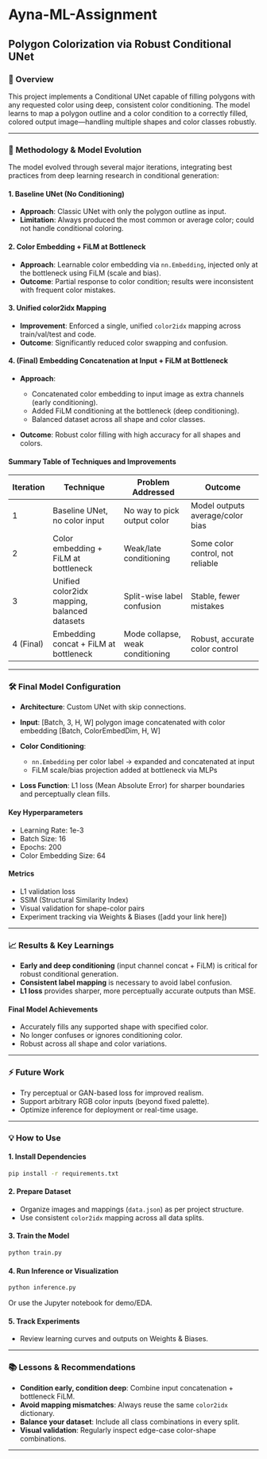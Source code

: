 # Ayna-ML-Assignment

## Polygon Colorization via Robust Conditional UNet

### 🚀 Overview

This project implements a Conditional UNet capable of filling polygons with any requested color using deep, consistent color conditioning. The model learns to map a polygon outline and a color condition to a correctly filled, colored output image—handling multiple shapes and color classes robustly.

---

### 🧹 Methodology & Model Evolution

The model evolved through several major iterations, integrating best practices from deep learning research in conditional generation:

#### 1. Baseline UNet (No Conditioning)

* **Approach**: Classic UNet with only the polygon outline as input.
* **Limitation**: Always produced the most common or average color; could not handle conditional coloring.

#### 2. Color Embedding + FiLM at Bottleneck

* **Approach**: Learnable color embedding via `nn.Embedding`, injected only at the bottleneck using FiLM (scale and bias).
* **Outcome**: Partial response to color condition; results were inconsistent with frequent color mistakes.

#### 3. Unified color2idx Mapping

* **Improvement**: Enforced a single, unified `color2idx` mapping across train/val/test and code.
* **Outcome**: Significantly reduced color swapping and confusion.

#### 4. (Final) Embedding Concatenation at Input + FiLM at Bottleneck

* **Approach**:

  * Concatenated color embedding to input image as extra channels (early conditioning).
  * Added FiLM conditioning at the bottleneck (deep conditioning).
  * Balanced dataset across all shape and color classes.
* **Outcome**: Robust color filling with high accuracy for all shapes and colors.

#### Summary Table of Techniques and Improvements

| Iteration | Technique                                    | Problem Addressed                | Outcome                          |
| --------- | -------------------------------------------- | -------------------------------- | -------------------------------- |
| 1         | Baseline UNet, no color input                | No way to pick output color      | Model outputs average/color bias |
| 2         | Color embedding + FiLM at bottleneck         | Weak/late conditioning           | Some color control, not reliable |
| 3         | Unified color2idx mapping, balanced datasets | Split-wise label confusion       | Stable, fewer mistakes           |
| 4 (Final) | Embedding concat + FiLM at bottleneck        | Mode collapse, weak conditioning | Robust, accurate color control   |

---

### 🛠️ Final Model Configuration

* **Architecture**: Custom UNet with skip connections.
* **Input**: \[Batch, 3, H, W] polygon image concatenated with color embedding \[Batch, ColorEmbedDim, H, W]
* **Color Conditioning**:

  * `nn.Embedding` per color label → expanded and concatenated at input
  * FiLM scale/bias projection added at bottleneck via MLPs
* **Loss Function**: L1 loss (Mean Absolute Error) for sharper boundaries and perceptually clean fills.

#### Key Hyperparameters

* Learning Rate: 1e-3
* Batch Size: 16
* Epochs: 200
* Color Embedding Size: 64

#### Metrics

* L1 validation loss
* SSIM (Structural Similarity Index)
* Visual validation for shape-color pairs
* Experiment tracking via Weights & Biases (\[add your link here])

---

### 📈 Results & Key Learnings

* **Early and deep conditioning** (input channel concat + FiLM) is critical for robust conditional generation.
* **Consistent label mapping** is necessary to avoid label confusion.
* **L1 loss** provides sharper, more perceptually accurate outputs than MSE.

#### Final Model Achievements

* Accurately fills any supported shape with specified color.
* No longer confuses or ignores conditioning color.
* Robust across all shape and color variations.

---

### ⚡ Future Work

* Try perceptual or GAN-based loss for improved realism.
* Support arbitrary RGB color inputs (beyond fixed palette).
* Optimize inference for deployment or real-time usage.

---

### 💡 How to Use

#### 1. Install Dependencies

```bash
pip install -r requirements.txt
```

#### 2. Prepare Dataset

* Organize images and mappings (`data.json`) as per project structure.
* Use consistent `color2idx` mapping across all data splits.

#### 3. Train the Model

```bash
python train.py
```

#### 4. Run Inference or Visualization

```bash
python inference.py
```

Or use the Jupyter notebook for demo/EDA.

#### 5. Track Experiments

* Review learning curves and outputs on Weights & Biases.

---

### 📚 Lessons & Recommendations

* **Condition early, condition deep**: Combine input concatenation + bottleneck FiLM.
* **Avoid mapping mismatches**: Always reuse the same `color2idx` dictionary.
* **Balance your dataset**: Include all class combinations in every split.
* **Visual validation**: Regularly inspect edge-case color-shape combinations.

---
